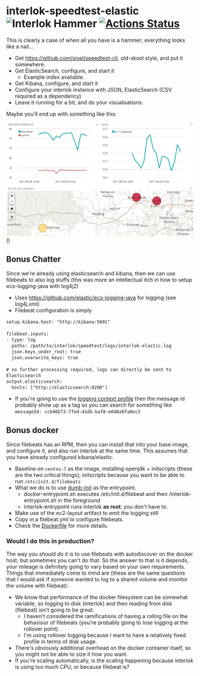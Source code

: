 # interlok-speedtest-elastic ![Interlok Hammer](https://img.shields.io/badge/certified-interlok%20hammer-red.svg) [![Actions Status](https://github.com/quotidian-ennui/interlok-speedtest-elastic/workflows/check/badge.svg)](https://github.com/quotidian-ennui/interlok-speedtest-elastic/actions)

This is clearly a case of when all you have is a hammer; everything looks like a nail...

* Get https://github.com/sivel/speedtest-cli, old-skool style, and put it somewhere.
* Get ElasticSearch, configure, and start it
    * Example index available.
* Get Kibana, configure, and start it
* Configure your interlok instance with JSON, ElasticSearch (CSV required as a dependency)
* Leave it running for a bit, and do your visualisations.

Maybe you'll end up with something like this:

![kibana timelion](https://github.com/quotidian-ennui/interlok-speedtest-elastic/blob/master/kibana-timelion.png)()


## Bonus Chatter

Since we're already using elasticsearch and kibana, then we can use filebeats to also log stuffs (this was more an intellectual itch in how to setup ecs-logging-java with log4j2)

* Uses https://github.com/elastic/ecs-logging-java for logging (see log4j.xml)
* Filebeat configuration is simply
```
setup.kibana.host: "http://kibana:5601"

filebeat.inputs:
- type: log
  paths: /path/to/interlok/speedtest/logs/interlok-elastic.log
  json.keys_under_root: true
  json.overwrite_keys: true

# no further processing required, logs can directly be sent to Elasticsearch
output.elasticsearch:
  hosts: ["http://elasticsearch:9200"]

```

* If you're going to use the [logging context profile](https://interlok.adaptris.net/interlok-docs/advanced-profiler-logging-context.html) then the message id probably show up as a tag so you can search for something like `messageId: ccb46b73-7fed-41db-baf8-e048a0fa8ec3`

## Bonus docker

Since filebeats has an RPM, then you can install that into your base image, and configure it, and also run interlok at the same time. This assumes that you have already configured kibana/elastic.

- Baseline on `centos:7` as the image, installing openjdk + initscripts (these are the two critical things); initscripts because you want to be able to run `/etc/init.d/filebeats`
- What we do is to use [dumb-init](https://github.com/Yelp/dumb-init/) as the entrypoint.
    - docker-entrypoint.sh executes /etc/init.d/filebeat and then /interlok-entrypoint.sh in the foreground
    - interlok-entrypoint runs interlok __as root__; you don't have to.
- Make use of the ec2-layout artifact to emit the logging still
- Copy in a filebeat.yml to configure filebeats.
- Check the [Dockerfile](./Dockerfile) for more details.


### Would I do this in production?

The way you _should do it_ is to use filebeats with autodiscover on the docker host; but sometimes you can't do that. So the answer to that is it depends, your mileage is definitely going to vary based on your own requirements. Things that immediately come to mind are (these are the same questions that I would ask if someone wanted to log to a shared volume and monitor the volume with filebeat):

- We know that performance of the docker filesystem can be somewhat variable, so logging to disk (interlok) and then reading from disk (filebeat) isn't going to be great.
    - I haven't considered the ramifications of having a rolling file on the behaviour of filebeats (you're probably going to lose logging at the rollover point).
    - I'm using rollover logging because I want to have a relatively fixed profile in terms of disk usage.
- There's obviously additional overhead on the docker container itself, so you might not be able to size it how you want.
- If you're scaling automatically, is the scaling happening because interlok is using too much CPU, or because filebeat is?



